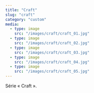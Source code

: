 ```yaml
---
title: "Craft"
slug: "craft"
category: "custom"
media:
  - type: image
    src: "/images/craft/craft_01.jpg"
  - type: image
    src: "/images/craft/craft_02.jpg"
  - type: image
    src: "/images/craft/craft_03.jpg"
  - type: image
    src: "/images/craft/craft_04.jpg"
  - type: image
    src: "/images/craft/craft_05.jpg"          
---
```

Série « Craft ».